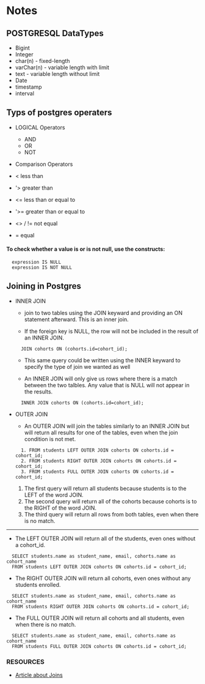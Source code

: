 # Notes

## POSTGRESQL DataTypes

- Bigint
- Integer
- char(n) - fixed-length
- varChar(n) - variable length with limit
- text - variable length without limit
- Date
- timestamp
- interval

## Typs of postgres operaters

- LOGICAL Operators
  - AND
  - OR
  - NOT

- Comparison Operators

- < less than
- '> greater than
- <= less than or equal to
- '>= greater than or equal to
- <> / != not equal
- = equal

#### To check whether a value is or is not null, use the constructs:

``` postgresql
  expression IS NULL
  expression IS NOT NULL
```

## Joining in Postgres

- INNER JOIN

  - join to two tables using the JOIN keyward and providing an ON statement afterward. This is an inner join.

  - If the foreign key is NULL, the row will not be included in the result of an INNER JOIN.

  ``` postgresql
    JOIN cohorts ON (cohorts.id=cohort_id);
  ```

  - This same query could be written using the INNER keyward to specify the type of join we wanted as well

  - An INNER JOIN will only give us rows where there is a match between the two talbles. Any value that is NULL will not appear in the results.

  ``` postgresql
    INNER JOIN cohorts ON (cohorts.id=cohort_id);
  ```

- OUTER JOIN

  - An OUTER JOIN will join the tables similarly to an INNER JOIN but will return all  results for one of the tables, even when the join condition is not met.

  ```postgresql
    1. FROM students LEFT OUTER JOIN cohorts ON cohorts.id = cohort_id;
    2. FROM students RIGHT OUTER JOIN cohorts ON cohorts.id = cohort_id;
    3. FROM students FULL OUTER JOIN cohorts ON cohorts.id = cohort_id;
  ```
    1. The first query will return all students because students is to the LEFT of the word JOIN.
    2. The second query will return all of the cohorts because cohorts is to the RIGHT of the word JOIN.
    3. The third query will return all rows from both tables, even when there is no match.

***

  - The LEFT OUTER JOIN will return all of the students, even ones without a cohort_id.

  ``` postgresql
    SELECT students.name as student_name, email, cohorts.name as cohort_name
    FROM students LEFT OUTER JOIN cohorts ON cohorts.id = cohort_id;
  ```

  - The RIGHT OUTER JOIN will return all cohorts, even ones without any students enrolled.

  ``` postgresql
    SELECT students.name as student_name, email, cohorts.name as cohort_name
    FROM students RIGHT OUTER JOIN cohorts ON cohorts.id = cohort_id;
  ```

  - The FULL OUTER JOIN will return all cohorts and all students, even when there is no match.

  ``` postgresql
    SELECT students.name as student_name, email, cohorts.name as cohort_name
    FROM students FULL OUTER JOIN cohorts ON cohorts.id = cohort_id;
  ```


  ### RESOURCES

  - [Article about Joins]('https://blog.codinghorror.com/a-visual-explanation-of-sql-joins/')